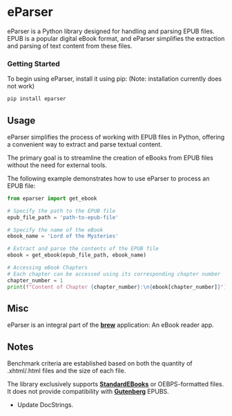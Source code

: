 # eParser

eParser is a Python library designed for handling and parsing EPUB files. EPUB is a popular digital eBook format, and eParser simplifies the extraction and parsing of text content from these files.

### Getting Started

To begin using eParser, install it using pip: (Note: installation currently does not work)

```bash
pip install eparser
```

## Usage
eParser simplifies the process of working with EPUB files in Python, offering a convenient way to extract and parse textual content. 

The primary goal is to streamline the creation of eBooks from EPUB files without the need for external tools.

The following example demonstrates how to use eParser to process an EPUB file:

```py
from eparser import get_ebook

# Specify the path to the EPUB file
epub_file_path = 'path-to-epub-file'

# Specify the name of the eBook
ebook_name = 'Lord of the Mysteries'

# Extract and parse the contents of the EPUB file
ebook = get_ebook(epub_file_path, ebook_name)

# Accessing eBook Chapters
# Each chapter can be accessed using its corresponding chapter number
chapter_number = 1
print(f"Content of Chapter {chapter_number}:\n{ebook[chapter_number]}")
```

## Misc
eParser is an integral part of the [**brew**](https://github.com/nuryase/brew) application: An eBook reader app.


## Notes
Benchmark criteria are established based on both the quantity of .xhtml/.html files and the size of each file.

The library exclusively supports [**StandardEBooks**](https://standardebooks.org/ebooks) or OEBPS-formatted files. It does not provide compatibility with [**Gutenberg**](https://www.gutenberg.org/) EPUBS.

* Update DocStrings.


